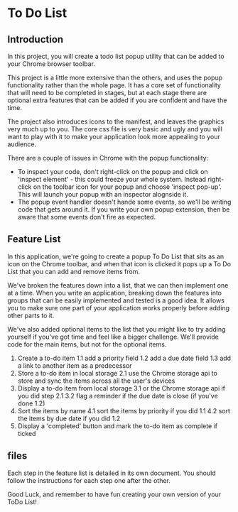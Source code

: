 # To Do List

## Introduction

In this project, you will create a todo list popup utility that can be added to your Chrome browser toolbar.

This project is a little more extensive than the others, and uses the popup functionality rather than the whole page. It has a core set of functionality that will need to be completed in stages, but at each stage there are optional extra features that can be added if you are confident and have the time.

The project also introduces icons to the manifest, and leaves the graphics very much up to you. The core css file is very basic and ugly and you will want to play with it to make your application look more appealing to your audience.

There are a couple of issues in Chrome with the popup functionality:
* To inspect your code, don't right-click on the popup and click on 'inspect element' - this could freeze your whole system. Instead right-click on the toolbar icon for your popup and choose 'inspect pop-up'. This will launch your popup with an inspector alognside it.
* The popup event handler doesn't hande some events, so we'll be writing code that gets around it. If you write your own popup extension, then be aware that some events don't fire as expected.


## Feature List

In this application, we're going to create a popup To Do List that sits as an icon on the Chrome toolbar, and when that icon is clicked it pops up a To Do List that you can add and remove items from.

We've broken the features down into a list, that we can then implement one at a time. When you write an application, breaking down the features into groups that can be easily implemented and tested is a good idea. It allows you to make sure one part of your application works properly before adding other parts to it.

We've also added optional items to the list that you might like to try adding yourself if you've got time and feel like a bigger challenge. We'll provide code for the main items, but not for the optional items.

1. Create a to-do item
  1.1 add a priority field
  1.2 add a due date field
  1.3 add a link to another item as a predecessor
2. Store a to-do item in local storage
  2.1 use the Chrome storage api to store and sync the items across all the user's devices
3. Display a to-do item from local storage
  3.1 or the Chrome storage api if you did step 2.1
  3.2 flag a reminder if the due date is close (if you've done 1.2)
4. Sort the items by name
  4.1 sort the items by priority if you did 1.1
  4.2 sort the items by due date if you did 1.2
5. Display a 'completed' button and mark the to-do item as complete if ticked

## files

Each step in the feature list is detailed in its own document.
You should follow the instructions for each step one after the other.

Good Luck, and remember to have fun creating your own version of your ToDo List!

